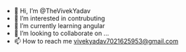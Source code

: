 - 👋 Hi, I’m @TheVivekYadav
- 👀 I’m interested in contrubuting
- 🌱 I’m currently learning angular
- 💞️ I’m looking to collaborate on ...
- 📫 How to reach me vivekyadav7021625953@gmail.com

<!---
TheVivekYadav/TheVivekYadav is a ✨ special ✨ repository because its `README.md` (this file) appears on your GitHub profile.
You can click the Preview link to take a look at your changes.
--->
